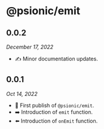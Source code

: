# @psionic/emit

## 0.0.2

<i>December 17, 2022</i>

* ✍️ Minor documentation updates.

## 0.0.1

<i>Oct 14, 2022</i>

* 🥳 First publish of `@psionic/emit`.
* ➡️ Introduction of `emit` function.
* ⬅️ Introduction of `onEmit` function.